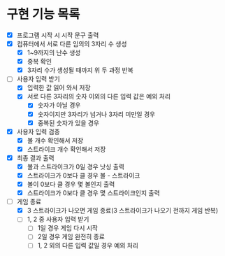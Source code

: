 # 구현 기능 목록
- [x] 프로그램 시작 시 시작 문구 출력
- [x] 컴퓨터에서 서로 다른 임의의 3자리 수 생성
  - [x] 1~9까지의 난수 생성
  - [x] 중복 확인
  - [x] 3자리 수가 생성될 때까지 위 두 과정 반복
- [ ] 사용자 입력 받기
  - [x] 입력한 값 읽어 와서 저장
  - [x] 서로 다른 3자리의 숫자 이외의 다른 입력 값은 예외 처리
    - [x] 숫자가 아닐 경우
    - [x] 숫자이지만 3자리가 넘거나 3자리 미만일 경우
    - [x] 중복된 숫자가 있을 경우
- [x] 사용자 입력 검증
  - [x] 볼 개수 확인해서 저장
  - [x] 스트라이크 개수 확인해서 저장
- [x] 최종 결과 출력
  - [x] 볼과 스트라이크가 0일 경우 낫싱 출력
  - [x] 스트라이크가 0보다 클 경우 볼 - 스트라이크
  - [x] 볼이 0보다 클 경우 몇 볼인지 출력
  - [x] 스트라이크가 0보다 클 경우 몇 스트라이크인지 출력 
- [ ] 게임 종료
  - [x] 3 스트라이크가 나오면 게임 종료(3 스트라이크가 나오기 전까지 게임 반복)
  - [ ] 1, 2 중 사용자 입력 받기
    - [ ] 1일 경우 게임 다시 시작
    - [ ] 2일 경우 게임 완전히 종료
    - [ ] 1, 2 외의 다른 입력 값일 경우 예외 처리
